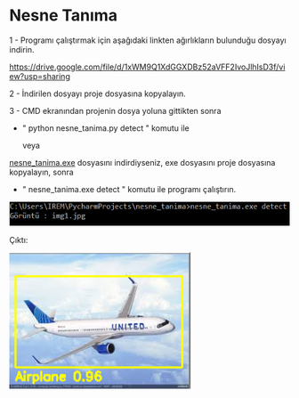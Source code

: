 # Nesne Tanıma

1 - Programı çalıştırmak için aşağıdaki linkten ağırlıkların bulunduğu dosyayı indirin.

https://drive.google.com/file/d/1xWM9Q1XdGGXDBz52aVFF2IvoJlhIsD3f/view?usp=sharing

2 - İndirilen dosyayı proje dosyasına kopyalayın.

3 - CMD ekranından projenin dosya yoluna gittikten sonra

- " python nesne_tanima.py detect " komutu ile 

     veya
 
 [nesne_tanima.exe](https://drive.google.com/file/d/120NSXqI1P87zlT8vJ5rBBH4QCe1HfEa5/view?usp=sharing) dosyasını indirdiyseniz, exe dosyasını proje dosyasına kopyalayın, sonra
-   " nesne_tanima.exe detect "
 komutu ile programı çalıştırın.
 

![](https://github.com/iremcivioglu/NesneTanima/blob/master/projephotos/1.png)

Çıktı:

![](https://github.com/iremcivioglu/NesneTanima/blob/master/projephotos/2.png)
